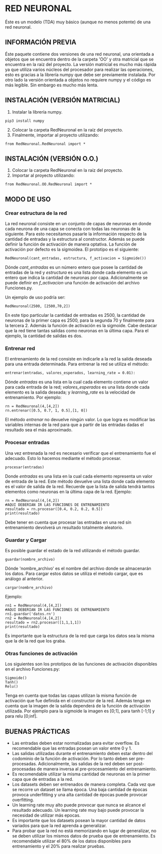 # RED NEURONAL

Éste es un modelo (TDA) muy básico (aunque no menos potente) de una red neuronal. 

## INFORMACIÓN PREVIA

Éste paquete contiene dos versiones de una red neuronal, una orientada a objetos que se encuentra dentro de la carpeta 'OO' y otra matricial que se encuentra en la raíz del proyecto. La versión matricial es mucho más rápida ya que utiliza varios núcleos del procesador para realizar las operaciones, esto es gracias a la librería numpy que debe ser previamente instalada. Por otro lado la versión orientada a objetos no requiere numpy y el código es más legible. Sin embargo es mucho más lenta.

## INSTALACIÓN (VERSIÓN MATRICIAL)

1. Instalar la librería numpy.
```
pip3 install numpy
```
2. Colocar la carpeta RedNeuronal en la raíz del proyecto.
3. Finalmente, importar al proyecto utilizando:
```
from RedNeuronal.RedNeuronal import *
```

## INSTALACIÓN (VERSIÓN O.O.)

1. Colocar la carpeta RedNeuronal en la raíz del proyecto.
2. Importar al proyecto utilizando:
```
from RedNeuronal.OO.RedNeuronal import *
```

## MODO DE USO

### Crear estructura de la red

La red neuronal consiste en un conjunto de capas de neuronas en donde cada neurona de una capa se conecta con todas las neuronas de la siguiente. Para esto necesitamos pasarle la información respecto de la cantidad de entradas y la estructura al constructor. Además se puede definir la función de activación de manera optativa. La función de activación por defecto es la sigmoidea. El prototipo es el siguiente:
```
RedNeuronal(cant_entradas, estructura, f_activacion = Sigmoide())
```
Dónde *cant_entradas* es un número entero que posee la cantidad de entradas de la red y *estructura* es una lista donde cada elemento es un entero que indica la cantidad de neuronas por capa. Adicionalmente se puede definir en *f_activacion* una función de activación del archivo Funciones.py.

Un ejemplo de uso podría ser:
```
RedNeuronal(2500, [2500,70,2])
```
En este tipo particular la cantidad de entradas es 2500, la cantidad de neuronas de la primer capa es 2500, para la segunda 70 y finalmente para la tercera 2. Además la función de activación es la sigmoide.
Cabe destacar que la red tiene tantas salidas como neuronas en la última capa. Para el ejemplo, la cantidad de salidas es dos.

### Entrenar red

El entrenamiento de la red consiste en indicarle a la red la salida deseada para una entrada determinada.
Para entrenar la red se utiliza el método:
```
entrenar(entradas, valores_esperados, learning_rate = 0.01):
```
Dónde *entradas* es una lista en la cual cada elemento contiene un valor para cada entrada de la red; *valores_esperados* es una lista donde cada elemento es la salida deseada; y *learning_rate* es la velocidad de entrenamiento.
Por ejemplo:
```
rn = RedNeuronal(4,[4,2])
rn.entrenar([0.5, 0.7, 1, 0.5],[1, 0])
```
El método *entrenar* no devuelve ningún valor. Lo que logra es modificar las variables internas de la red para que a partir de las entradas dadas el resultado sea el más aproximado.

### Procesar entradas

Una vez entrenada la red es necesario verificar que el entrenamiento fue el adecuado. Esto lo hacemos mediante el método procesar.
```
procesar(entradas)
```
Donde *entradas* es una lista en la cual cada elemento representa un valor de entrada de la red. Este método devuelve una lista donde cada elemento es el valor de salida de la red. Recuerde que la lista de salida tendrá tantos elementos como neuronas en la última capa de la red.
Ejemplo:
```
rn = RedNeuronal(4,[4,2])
#AQUI DEBERIAN IR LAS FUNCIONES DE ENTRENAMIENTO
resultado = rn.procesar([0.4, 0.2, 0.2, 0.5])
print(resultado)
```
Debe tener en cuenta que procesar las entradas en una red sín entrenamiento devolverá un resultado totalmente aleatorio.

### Guardar y Cargar
Es posible guardar el estado de la red utilizando el método guardar.
```
guardar(nombre_archivo)
```
Dónde 'nombre_archivo' es el nombre del archivo donde se almacenarán los datos.
Para cargar estos datos se utiliza el metodo cargar, que es análogo al anterior.
```
cargar(nombre_archivo)
```
Ejemplo:
```
rn1 = RedNeuronal(4,[4,2])
#AQUI DEBERIAN IR LAS FUNCIONES DE ENTRENAMIENTO
rn1.guardar('datos.rn')
rn2 = RedNeuronal(4,[4,2])
resultado = rn2.procesar([1,1,1,1])
print(resultado)
```
Es importante que la estructura de la red que carga los datos sea la misma que la de la red que los graba.

### Otras funciones de activación
Los siguientes son los prototipos de las funciones de activación disponibles en el archivo Funciones.py:
```
Sigmoide()
Tanh()
Relu()
```
Tenga en cuenta que todas las capas utilizan la misma función de activación que fue definida en el constructor de la red. Además tenga en cuenta que la imagen de la salida dependerá de la función de activación utilizada. Por ejemplo para la sigmoide la imagen es [0;1], para tanh [-1;1] y para relu [0;inf].

## BUENAS PRÁCTICAS
* Las entradas deben estar normalizadas para evitar overflow. Es recomendable que las entradas posean un valor entre 0 y 1.
* Las salidas utilizadas durante el entrenamiento deben estar dentro del codominio de la función de activación. Por lo tanto deben ser pre-procesadas. Adicionalmente, las salidas de la red deben ser post-procesadas de manera inversa al pre-procesamiento del entrenamiento.
* Es recomendable utilizar la misma cantidad de neuronas en la primer capa que de entradas a la red.
* Los datasets deben ser entrenados de manera completa. Cada vez que se recorre un dataset se llama época. Una baja cantidad de épocas provoca underfitting y una alta cantidad de épocas puede provocar overfitting.
* Un learning rate muy alto puede provocar que nunca se alcance el resultado adecuado. Un learning rate muy bajo puede provocar la necesidad de utilizar más epocas.
* Es importante que los datasets posean la mayor cantidad de datos variados para que la red aprenda a generalizar.
* Para probar que la red no está memorizando en lugar de generalizar, no se deben utilizar los mismos datos de prueba que de entrenamiento. Es recomendable utilizar el 80% de los datos disponibles para entrenamiento y el 20% para realizar pruebas.
